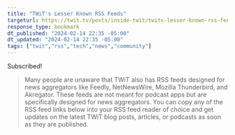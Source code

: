 ```yaml
---
title: "TWiT's Lesser Known RSS Feeds"
targeturl: https://twit.tv/posts/inside-twit/twits-lesser-known-rss-feeds
response_type: bookmark
dt_published: "2024-02-14 22:35 -05:00"
dt_updated: "2024-02-14 22:35 -05:00"
tags: ["twit","rss","tech","news","community"]
---
```


Subscribed!

> Many people are unaware that TWiT also has RSS feeds designed for news aggregators like Feedly, NetNewsWire, Mozilla Thunderbird, and Akregator. These feeds are not meant for podcast apps but are specifically designed for news aggregators. You can copy any of the RSS feed links below into your RSS feed reader of choice and get updates on the latest TWiT blog posts, articles, or podcasts as soon as they are published.
